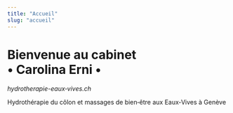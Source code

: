 ```yaml
---
title: "Accueil"
slug: "accueil"
---
```


# Bienvenue au cabinet • Carolina Erni •

_hydrotherapie-eaux‑vives.ch_

Hydrothérapie du côlon et massages de bien‑être aux Eaux‑Vives à Genève

